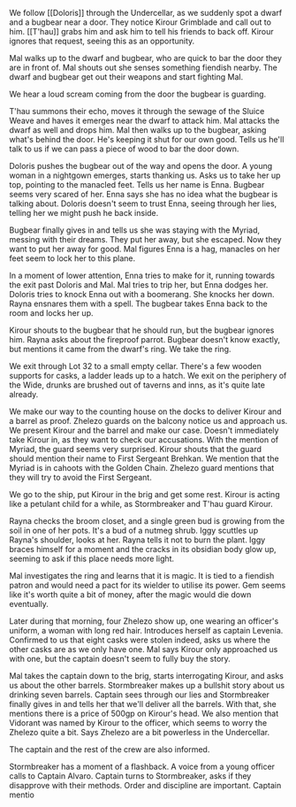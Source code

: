 We follow [[Doloris]] through the Undercellar, as we suddenly spot a dwarf and a bugbear near a door. They notice Kirour Grimblade and call out to him. [[T'hau]] grabs him and ask him to tell his friends to back off. Kirour ignores that request, seeing this as an opportunity.

Mal walks up to the dwarf and bugbear, who are quick to bar the door they are in front of. Mal shouts out she senses something fiendish nearby. The dwarf and bugbear get out their weapons and start fighting Mal.

We hear a loud scream coming from the door the bugbear is guarding.

T'hau summons their echo, moves it through the sewage of the Sluice Weave and haves it emerges near the dwarf to attack him. Mal attacks the dwarf as well and drops him. Mal then walks up to the bugbear, asking what's behind the door. He's keeping it shut for our own good. Tells us he'll talk to us if we can pass a piece of wood to bar the door down.

Doloris pushes the bugbear out of the way and opens the door. A young woman in a nightgown emerges, starts thanking us. Asks us to take her up top, pointing to the manacled feet. Tells us her name is Enna. Bugbear seems very scared of her. Enna says she has no idea what the bugbear is talking about. Doloris doesn't seem to trust Enna, seeing through her lies, telling her we might push he back inside.

Bugbear finally gives in and tells us she was staying with the Myriad, messing with their dreams. They put her away, but she escaped. Now they want to put her away for good. Mal figures Enna is a hag, manacles on her feet seem to lock her to this plane.

In a moment of lower attention, Enna tries to make for it, running towards the exit past Doloris and Mal. Mal tries to trip her, but Enna dodges her. Doloris tries to knock Enna out with a boomerang. She knocks her down. Rayna ensnares them with a spell. The bugbear takes Enna back to the room and locks her up.

Kirour shouts to the bugbear that he should run, but the bugbear ignores him. Rayna asks about the fireproof parrot. Bugbear doesn't know exactly, but mentions it came from the dwarf's ring. We take the ring.

We exit through Lot 32 to a small empty cellar. There's a few wooden supports for casks, a ladder leads up to a hatch. We exit on the periphery of the Wide, drunks are brushed out of taverns and inns, as it's quite late already.

We make our way to the counting house on the docks to deliver Kirour and a barrel as proof. Zhelezo guards on the balcony notice us and approach us. We present Kirour and the barrel and make our case. Doesn't immediately take Kirour in, as they want to check our accusations. With the mention of Myriad, the guard seems very surprised. Kirour shouts that the guard should mention their name to First Sergeant Brehkan. We mention that the Myriad is in cahoots with the Golden Chain. Zhelezo guard mentions that they will try to avoid the First Sergeant.

We go to the ship, put Kirour in the brig and get some rest. Kirour is acting like a petulant child for a while, as Stormbreaker and T'hau guard Kirour.

Rayna checks the broom closet, and a single green bud is growing from the soil in one of her pots. It's a bud of a nutmeg shrub. Iggy scuttles up Rayna's shoulder, looks at her. Rayna tells it not to burn the plant. Iggy braces himself for a moment and the cracks in its obsidian body glow up, seeming to ask if this place needs more light.

Mal investigates the ring and learns that it is magic. It is tied to a fiendish patron and would need a pact for its wielder to utilise its power. Gem seems like it's worth quite a bit of money, after the magic would die down eventually.

Later during that morning, four Zhelezo show up, one wearing an officer's uniform, a woman with long red hair. Introduces herself as captain Levenia. Confirmed to us that eight casks were stolen indeed, asks us where the other casks are as we only have one. Mal says Kirour only approached us with one, but the captain doesn't seem to fully buy the story.

Mal takes the captain down to the brig, starts interrogating Kirour, and asks us about the other barrels. Stormbreaker makes up a bullshit story about us drinking seven barrels. Captain sees through our lies and Stormbreaker finally gives in and tells her that we'll deliver all the barrels. With that, she mentions there is a price of 500gp on Kirour's head. We also mention that Vidorant was named by Kirour to the officer, which seems to worry the Zhelezo quite a bit. Says Zhelezo are a bit powerless in the Undercellar.

The captain and the rest of the crew are also informed.

Stormbreaker has a moment of a flashback. A voice from a young officer calls to Captain Alvaro. Captain turns to Stormbreaker, asks if they disapprove with their methods. Order and discipline are important. Captain mentio